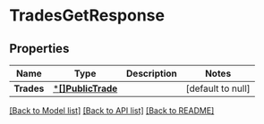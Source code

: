 # TradesGetResponse

## Properties
Name | Type | Description | Notes
------------ | ------------- | ------------- | -------------
**Trades** | [***[]PublicTrade**](array.md) |  | [default to null]

[[Back to Model list]](../README.md#documentation-for-models) [[Back to API list]](../README.md#documentation-for-api-endpoints) [[Back to README]](../README.md)

